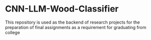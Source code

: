 # CNN-LLM-Wood-Classifier
This repository is used as the backend of research projects for the preparation of final assignments as a requirement for graduating from college
